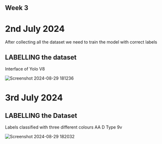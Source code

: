 ## Week 3

# 2nd July 2024
After collecting all the dataset we need to train the model with correct labels

## LABELLING the dataset

Interface of Yolo V8

![Screenshot 2024-08-29 181236](https://github.com/user-attachments/assets/2e9d4ce2-7b84-426e-a765-ed13d8b127d8)

# 3rd July 2024

## LABELLING the Dataset
Labels classified with three different colours
AA
D Type
9v


![Screenshot 2024-08-29 182032](https://github.com/user-attachments/assets/0e9c0609-a227-48cf-be7f-055c75bd752f)


